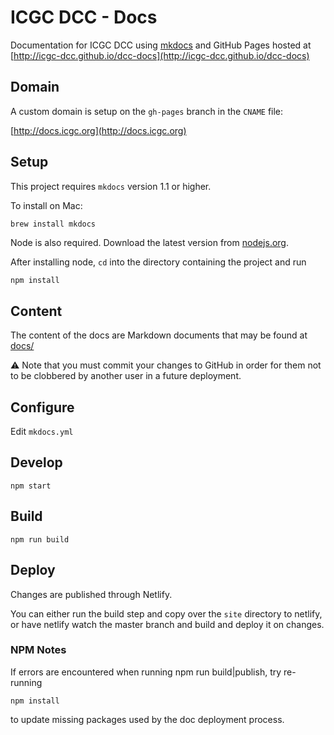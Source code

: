 # ICGC DCC - Docs

Documentation for ICGC DCC using [mkdocs](http://www.mkdocs.org/) and GitHub Pages hosted at [http://icgc-dcc.github.io/dcc-docs](http://icgc-dcc.github.io/dcc-docs)

## Domain

A custom domain is setup on the `gh-pages` branch in the `CNAME` file:

[http://docs.icgc.org](http://docs.icgc.org)

## Setup
This project requires `mkdocs` version 1.1 or higher.

To install on Mac:

```bash
brew install mkdocs
```

Node is also required. Download the latest version from [nodejs.org](https://nodejs.org/en/download/).  

After installing node, `cd` into the directory containing the project and run
```
npm install
```

## Content

The content of the docs are Markdown documents that may be found at [docs/](docs/)

:warning: Note that you must commit your changes to GitHub in order for them not to be clobbered by another user in a future deployment.

## Configure

Edit `mkdocs.yml`

## Develop

```shell
npm start
```

## Build

```shell
npm run build
```

## Deploy

Changes are published through Netlify. 

You can either run the build step and copy over the `site` directory to netlify, or have netlify watch the master branch and
build and deploy it on changes. 

### NPM Notes

If errors are encountered when running npm run build|publish, try re-running 
```shell
npm install
```
to update missing packages used by the doc deployment process.

